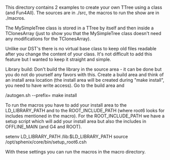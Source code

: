 This directory contains 2 examples to create your own TTree using a class (and
Fun4All). The sources are in ./src, the macros to run the show are in ./macros.

The MySimpleTree class is stored in a TTree by itself and then inside a
TClonesArray (just to show you that the MySimpleTree class doesn't need any
modifications for the TClonesArray).

Unlike our DST's there is no virtual base class to keep old files readable 
after you change the content of your class. It's not difficult to add this 
feature but I wanted to keep it straight and simple.

Library build:
Don't build the library in the source area - it can be done but you do not do 
yourself any favors with this. Create a build area and think of an install area location (the install area will be created during "make install", you need to have write access). Go to the build area and

<srcdir>/autogen.sh --prefix=<install area>
make install

To run the macros you have to add your install area to the LD_LIBRARY_PATH and 
to the ROOT_INCLUDE_PATH (where root6 looks for includes mentioned in the 
macro). For the ROOT_INCLUDE_PATH we have a setup script which will add your install area but also the includes in OFFLINE_MAIN (and G4 and ROOT).

setenv LD_LIBRARY_PATH <install area>/lib:$LD_LIBRARY_PATH
source /opt/sphenix/core/bin/setup_root6.csh  <install area>

With these settings you can run the macros in the macro directory.
